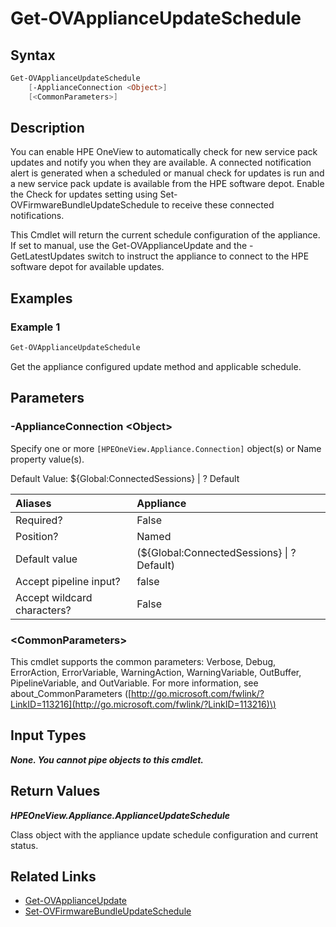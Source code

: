 ﻿---
description: Get the appliance update configuration and schedule state.
---

# Get-OVApplianceUpdateSchedule

## Syntax

```powershell
Get-OVApplianceUpdateSchedule
    [-ApplianceConnection <Object>]
    [<CommonParameters>]
```

## Description

You can enable HPE OneView to automatically check for new service pack updates and notify you when they are available. A connected notification alert is generated when a scheduled or manual check for updates is run and a new service pack update is available from the HPE software depot. Enable the Check for updates setting using Set-OVFirmwareBundleUpdateSchedule to receive these connected notifications.

This Cmdlet will return the current schedule configuration of the appliance.  If set to manual, use the Get-OVApplianceUpdate and the -GetLatestUpdates switch to instruct the appliance to connect to the HPE software depot for available updates.

## Examples

###  Example 1 

```powershell
Get-OVApplianceUpdateSchedule

```

Get the appliance configured update method and applicable schedule.

## Parameters

### -ApplianceConnection &lt;Object&gt;

Specify one or more `[HPEOneView.Appliance.Connection]` object(s) or Name property value(s).

Default Value: ${Global:ConnectedSessions} | ? Default

| Aliases | Appliance |
| :--- | :--- |
| Required? | False |
| Position? | Named |
| Default value | (${Global:ConnectedSessions} &vert; ? Default) |
| Accept pipeline input? | false |
| Accept wildcard characters? | False |

### &lt;CommonParameters&gt;

This cmdlet supports the common parameters: Verbose, Debug, ErrorAction, ErrorVariable, WarningAction, WarningVariable, OutBuffer, PipelineVariable, and OutVariable. For more information, see about\_CommonParameters \([http://go.microsoft.com/fwlink/?LinkID=113216](http://go.microsoft.com/fwlink/?LinkID=113216)\)

## Input Types

_**None.  You cannot pipe objects to this cmdlet.**_

## Return Values

_**HPEOneView.Appliance.ApplianceUpdateSchedule**_

Class object with the appliance update schedule configuration and current status.


## Related Links

* [Get-OVApplianceUpdate](get-ovapplianceupdate.md)
* [Set-OVFirmwareBundleUpdateSchedule](set-ovfirmwarebundleupdateschedule.md)
